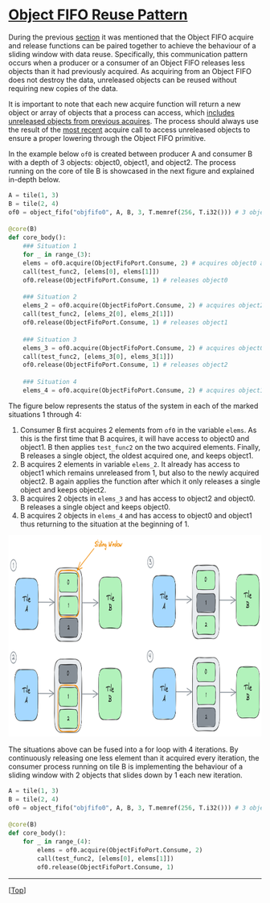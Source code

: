 <!---//===- README.md ---------------------------------------*- Markdown -*-===//
//
// This file is licensed under the Apache License v2.0 with LLVM Exceptions.
// See https://llvm.org/LICENSE.txt for license information.
// SPDX-License-Identifier: Apache-2.0 WITH LLVM-exception
//
// Copyright (C) 2024, Advanced Micro Devices, Inc.
// 
//===----------------------------------------------------------------------===//-->

# <ins>Object FIFO Reuse Pattern</ins>

During the previous [section](../../section-2a/README.md#accessing-the-objects-of-an-object-fifo) it was mentioned that the Object FIFO acquire and release functions can be paired together to achieve the behaviour of a sliding window with data reuse. Specifically, this communication pattern occurs when a producer or a consumer of an Object FIFO releases less objects than it had previously acquired. As acquiring from an Object FIFO does not destroy the data, unreleased objects can be reused without requiring new copies of the data.

It is important to note that each new acquire function will return a new object or array of objects that a process can access, which <u>includes unreleased objects from previous acquires</u>. The process should always use the result of the <u>most recent</u> acquire call to access unreleased objects to ensure a proper lowering through the Object FIFO primitive.

In the example below `of0` is created between producer A and consumer B with a depth of 3 objects: object0, object1, and object2. The process running on the core of tile B is showcased in the next figure and explained in-depth below. 
```python
A = tile(1, 3)
B = tile(2, 4)
of0 = object_fifo("objfifo0", A, B, 3, T.memref(256, T.i32())) # 3 objects: object0, object1, object2

@core(B)
def core_body():
    ### Situation 1
    for _ in range_(3):
    elems = of0.acquire(ObjectFifoPort.Consume, 2) # acquires object0 and object1
    call(test_func2, [elems[0], elems[1]])
    of0.release(ObjectFifoPort.Consume, 1) # releases object0

    ### Situation 2
    elems_2 = of0.acquire(ObjectFifoPort.Consume, 2) # acquires object2; object1 was previously acquired
    call(test_func2, [elems_2[0], elems_2[1]])
    of0.release(ObjectFifoPort.Consume, 1) # releases object1

    ### Situation 3
    elems_3 = of0.acquire(ObjectFifoPort.Consume, 2) # acquires object0; object2 was previously acquired
    call(test_func2, [elems_3[0], elems_3[1]])
    of0.release(ObjectFifoPort.Consume, 1) # releases object2

    ### Situation 4
    elems_4 = of0.acquire(ObjectFifoPort.Consume, 2) # acquires object1; object0 was previously acquired
```

The figure below represents the status of the system in each of the marked situations 1 through 4:    
1. Consumer B first acquires 2 elements from `of0` in the variable `elems`. As this is the first time that B acquires, it will have access to object0 and object1. B then applies `test_func2` on the two acquired elements. Finally, B releases a single object, the oldest acquired one, and keeps object1.
2. B acquires 2 elements in variable `elems_2`. It already has access to object1 which remains unreleased from 1, but also to the newly acquired object2. B again applies the function after which it only releases a single object and keeps object2.
3. B acquires 2 objects in `elems_3` and has access to object2 and object0. B releases a single object and keeps object0.
4. B acquires 2 objects in `elems_4` and has access to object0 and object1 thus returning to the situation at the beginning of 1.

<img src="./../../../assets/Reuse.png" height="400">

The situations above can be fused into a for loop with 4 iterations. By continuously releasing one less element than it acquired every iteration, the consumer process running on tile B is implementing the behaviour of a sliding window with 2 objects that slides down by 1 each new iteration. 
```python
A = tile(1, 3)
B = tile(2, 4)
of0 = object_fifo("objfifo0", A, B, 3, T.memref(256, T.i32())) # 3 objects: object0, object1, object2

@core(B)
def core_body():
    for _ in range_(4):
        elems = of0.acquire(ObjectFifoPort.Consume, 2)
        call(test_func2, [elems[0], elems[1]])
        of0.release(ObjectFifoPort.Consume, 1)
```

-----
[[Top](..)]

